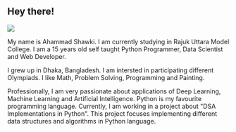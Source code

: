## Hey there!


![](https://media.giphy.com/media/836HiJc7pgzy8iNXCn/giphy.gif)

My name is Ahammad Shawki. I am currently studying in Rajuk Uttara Model College. I am a 15 years old self taught Python Programmer, Data Scientist and Web Developer.

I grew up in Dhaka, Bangladesh. I am intersted in participating different Olympiads. I like Math, Problem Solving, Programming and Painting.

Professionally, I am very passionate about applications of Deep Learning, Machine Learning and Artificial Intelligence. Python is my favourite programming language. Currently, I am working in a project about "DSA Implementations in Python". This project focuses implementing different data structures and algorithms in Python language.
